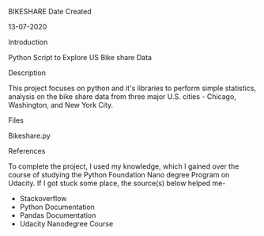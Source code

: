 BIKESHARE
Date Created

13-07-2020

Introduction

Python Script to Explore US Bike share Data

Description

This project focuses on python and it's libraries to perform simple statistics, analysis on the bike share data from three major U.S. cities - Chicago, Washington, and New York City.

Files

Bikeshare.py

References

To complete the project, I used my knowledge, which I gained over the course of studying the Python Foundation Nano degree Program on Udacity. If I got stuck some place, the source(s) below helped me-
* Stackoverflow
* Python Documentation
* Pandas Documentation
* Udacity Nanodegree Course


